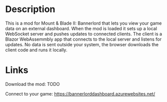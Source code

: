 # Description
This is a mod for Mount &amp; Blade II: Bannerlord that lets you view your game data on an external dashboard.
When the mod is loaded it sets up a local WebSocket server and pushes updates to connected clients.
The client is a Blazor WebAssemmbly app that connects to the local server and listens for updates.
No data is sent outside your system, the browser downloads the client code and runs it locally.

# Links
Download the mod: TODO

Connect to your game: https://bannerlorddashboard.azurewebsites.net/
